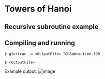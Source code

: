 # Towers of Hanoi

## Recursive subroutine example
## Compiling and running
`$ gfortran -o <OutputFile> TOHSubroutine.f90`

`$ <OutputFile>`

Example output:
![image](https://user-images.githubusercontent.com/89420452/164070832-b0e0d371-e63d-4769-9b0a-98fa03f20d29.png)

